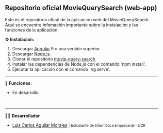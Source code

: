 ## Repositorio oficial MovieQuerySearch (web-app)

Este es el repositorio ofical de la aplicación web del MovieQuerySearch. Aquí se encuentra infomación importante sobre la instalación y las funciones de la aplicación.
<br>

**⚙️ Instalación:**
1. Descargar [Angular](https://angular.io/guide/setup-local "Descargar Angular") 9 o una versión superior. 
2. Descargar [Node.js](https://nodejs.org/en/ "Descargar Node.js"). 
3. Clonar el repositorio [movie-query-search](https://github.com/luiscaguilarucr/movie-query-search.git "MovieQuerySearch").
4. Instalar las dependencias de Node.js con el comando 'npm install'.
5. Ejecutar la aplicación con el comando 'ng serve'.

---

**📌 Funciones:**
* En desarrollo
<br>

---
**👨‍💼 Desarrollador**
* [Luis Carlos Aguilar Morales](https://github.com/luiscaguilarucr "Github profile") | <small>Estudiante de Informática Empresarial - UCR</small>
